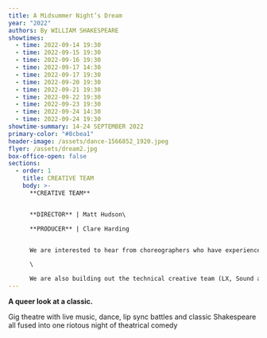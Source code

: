 ```yaml
---
title: A Midsummer Night’s Dream
year: "2022"
authors: By WILLIAM SHAKESPEARE
showtimes:
  - time: 2022-09-14 19:30
  - time: 2022-09-15 19:30
  - time: 2022-09-16 19:30
  - time: 2022-09-17 14:30
  - time: 2022-09-17 19:30
  - time: 2022-09-20 19:30
  - time: 2022-09-21 19:30
  - time: 2022-09-22 19:30
  - time: 2022-09-23 19:30
  - time: 2022-09-24 14:30
  - time: 2022-09-24 19:30
showtime-summary: 14-24 SEPTEMBER 2022
primary-color: "#8cbea1"
header-image: /assets/dance-1566852_1920.jpeg
flyer: /assets/dream2.jpg
box-office-open: false
sections:
  - order: 1
    title: CREATIVE TEAM
    body: >-
      **CREATIVE TEAM**


      **DIRECTOR** | Matt Hudson\

      **PRODUCER** | Clare Harding


      We are interested to hear from choreographers who have experience in commercial pop, and maybe voguing. Also, on the hunt for assistant directors from the LGBT+ community to come and get involved, no experience necessary. Please contact us on [midsummer@sedos.co.uk](mailto:midsummer@sedos.co.uk)\

      \

      We are also building out the technical creative team (LX, Sound and Staging) so get in touch on [midsummer@sedos.co.uk](mailto:midsummer@sedos.co.uk) if you are interested.
---
```

**A queer look at a classic.** 

Gig theatre with live music, dance, lip sync battles and classic Shakespeare all fused into one riotous night of theatrical comedy